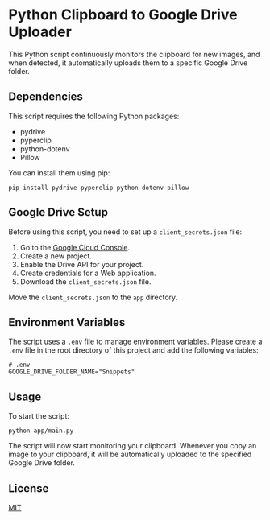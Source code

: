 # Python Clipboard to Google Drive Uploader

This Python script continuously monitors the clipboard for new images, and when detected, it automatically uploads them to a specific Google Drive folder.

## Dependencies
This script requires the following Python packages:

- pydrive
- pyperclip
- python-dotenv
- Pillow

You can install them using pip:

```shell
pip install pydrive pyperclip python-dotenv pillow
```

## Google Drive Setup
Before using this script, you need to set up a `client_secrets.json` file:

1. Go to the [Google Cloud Console](https://console.cloud.google.com/).
2. Create a new project.
3. Enable the Drive API for your project.
4. Create credentials for a Web application.
5. Download the `client_secrets.json` file.

Move the `client_secrets.json` to the `app` directory.

## Environment Variables
The script uses a `.env` file to manage environment variables. Please create a `.env` file in the root directory of this project and add the following variables:

```shell
# .env
GOOGLE_DRIVE_FOLDER_NAME="Snippets"
```

## Usage
To start the script:

```shell
python app/main.py
```

The script will now start monitoring your clipboard. Whenever you copy an image to your clipboard, it will be automatically uploaded to the specified Google Drive folder.

## License
[MIT](https://choosealicense.com/licenses/mit/)